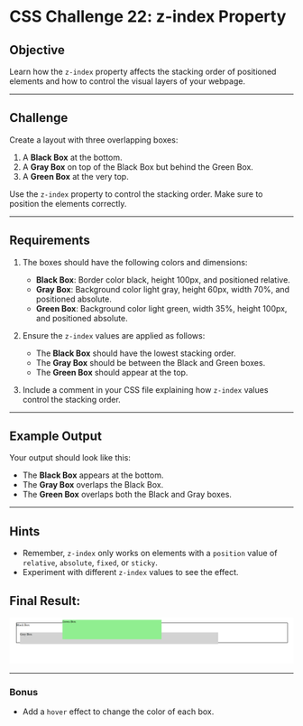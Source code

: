 # CSS Challenge 22: z-index Property

## Objective
Learn how the `z-index` property affects the stacking order of positioned elements and how to control the visual layers of your webpage.

---

## Challenge

Create a layout with three overlapping boxes:  
1. A **Black Box** at the bottom.  
2. A **Gray Box** on top of the Black Box but behind the Green Box.  
3. A **Green Box** at the very top.

Use the `z-index` property to control the stacking order. Make sure to position the elements correctly.

---

## Requirements

1. The boxes should have the following colors and dimensions:
   - **Black Box**: Border color black, height 100px, and positioned relative.
   - **Gray Box**: Background color light gray, height 60px, width 70%, and positioned absolute.
   - **Green Box**: Background color light green, width 35%, height 100px, and positioned absolute.

2. Ensure the `z-index` values are applied as follows:
   - The **Black Box** should have the lowest stacking order.
   - The **Gray Box** should be between the Black and Green boxes.
   - The **Green Box** should appear at the top.

3. Include a comment in your CSS file explaining how `z-index` values control the stacking order.

---

## Example Output

Your output should look like this:

- The **Black Box** appears at the bottom.
- The **Gray Box** overlaps the Black Box.
- The **Green Box** overlaps both the Black and Gray boxes.

---

## Hints

- Remember, `z-index` only works on elements with a `position` value of `relative`, `absolute`, `fixed`, or `sticky`.
- Experiment with different `z-index` values to see the effect.

## Final Result:
![Final Result Image](../Images/Challenge22Result.png)

---

### Bonus

- Add a `hover` effect to change the color of each box.
